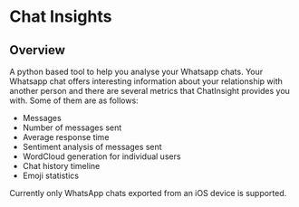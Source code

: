# Chat Insights 

## Overview 

A python based tool to help you analyse your Whatsapp chats. Your Whatsapp chat offers interesting information about your relationship with another person and there are several metrics that ChatInsight provides you with. Some of them are as follows: 

- Messages 
- Number of messages sent 
- Average response time 
- Sentiment analysis of messages sent 
- WordCloud generation for individual users 
- Chat history timeline 
- Emoji statistics

Currently only WhatsApp chats exported from an iOS device is supported. 